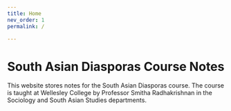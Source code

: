 ```yaml
---
title: Home
nev_order: 1
permalink: /

---
```


# South Asian Diasporas Course Notes

This website stores notes for the South Asian Diasporas
course. The course is taught at Wellesley College by
Professor Smitha Radhakrishnan in the Sociology and
South Asian Studies departments.
